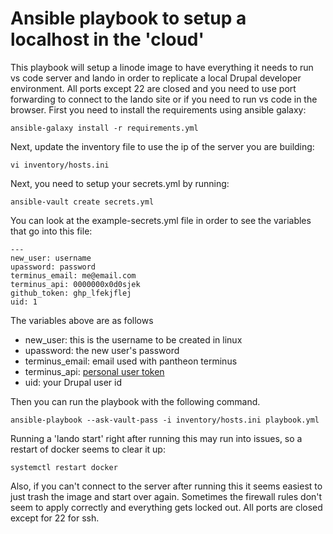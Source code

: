 # Ansible playbook to setup a localhost in the 'cloud'

This playbook will setup a linode image to have everything it needs to run vs code server and lando in order to replicate a local Drupal developer environment.
All ports except 22 are closed and you need to use port forwarding to connect to the lando site or if you need to run vs code in the browser.
First you need to install the requirements using ansible galaxy:

```
ansible-galaxy install -r requirements.yml
```

Next, update the inventory file to use the ip of the server you are building:

```
vi inventory/hosts.ini
```

Next, you need to setup your secrets.yml by running:

```
ansible-vault create secrets.yml
```

You can look at the example-secrets.yml file in order to see the variables that go into this file:

```
---
new_user: username
upassword: password
terminus_email: me@email.com
terminus_api: 0000000x0d0sjek
github_token: ghp_lfekjflej
uid: 1
```

The variables above are as follows

- new_user: this is the username to be created in linux
- upassword: the new user's password
- terminus_email: email used with pantheon terminus
- terminus_api: [personal user token](https://dashboard.pantheon.io/personal-settings/machine-tokens)
- uid: your Drupal user id


Then you can run the playbook with the following command.

```
ansible-playbook --ask-vault-pass -i inventory/hosts.ini playbook.yml
```

Running a 'lando start' right after running this may run into issues, so a restart of docker seems to clear it up:

```
systemctl restart docker
```

Also, if you can't connect to the server after running this it seems easiest to just trash the image and start over again. Sometimes the firewall rules don't seem to apply correctly and everything gets locked out. All ports are closed except for 22 for ssh.
